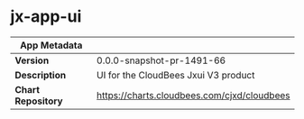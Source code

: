 # jx-app-ui

|App Metadata||
|---|---|
| **Version** | 0.0.0-snapshot-pr-1491-66 |
| **Description** | UI for the CloudBees Jxui V3 product |
| **Chart Repository** | https://charts.cloudbees.com/cjxd/cloudbees |
